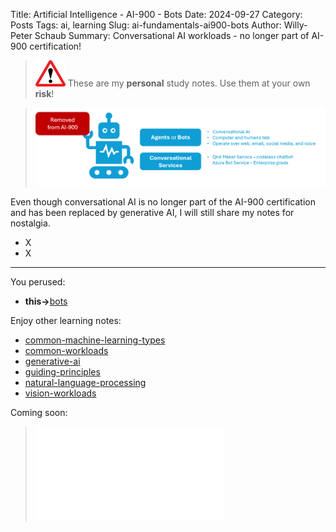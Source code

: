 Title: Artificial Intelligence - AI-900 - Bots
Date: 2024-09-27
Category: Posts 
Tags: ai, learning
Slug: ai-fundamentals-ai900-bots
Author: Willy-Peter Schaub
Summary: Conversational AI workloads - no longer part of AI-900 certification!

>
>![alert](../images/alert-tiny.png)
>These are my **personal** study notes. Use them at your own **risk**!

> ![bots](../images/ai-fundamentals-ai900-bots.png) 

Even though conversational AI is no longer part of the AI-900 certification and has been replaced by generative AI, I will still share my notes for nostalgia.

- X
- X

---

You perused:

- **this->**[bots](/ai-fundamentals-ai900-bots.html)

Enjoy other learning notes:

- [common-machine-learning-types](/ai-fundamentals-ai900-common-machine-learning-types.html)
- [common-workloads](/ai-fundamentals-ai900-common-workloads.html)
- [generative-ai](/ai-fundamentals-ai900-generative-ai.html)
- [guiding-principles](/ai-fundamentals-ai900-guiding-principles.html)
- [natural-language-processing](/ai-fundamentals-ai900-natural-language-processing.html)
- [vision-workloads](/ai-fundamentals-ai900-vision-workloads.html)

Coming soon:

> ![ai-900 poster](../images/ai-fundamentals-ai900-poster.html)
 
